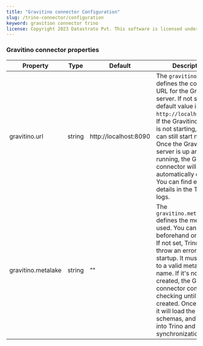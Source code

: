 ```yaml
---
title: "Gravitino connector Configuration"
slug: /trino-connector/configuration
keyword: gravition connector trino
license: Copyright 2023 Datastrato Pvt. This software is licensed under the Apache License version 2.
---
```

### Gravitino connector properties

| Property          | Type   | Default                | Description                                                                                                                                                                                                                                                                                                                                                                           |
| ----------------- | ------ |------------------------|---------------------------------------------------------------------------------------------------------------------------------------------------------------------------------------------------------------------------------------------------------------------------------------------------------------------------------------------------------------------------------------|
| gravitino.url     | string | http://localhost:8090  | The `gravitino.url` defines the connection URL for the Gravitino server. If not set, the default value is `http://localhost:8090`. If the Gravitino server is not starting, Trino can still start normally. Once the Gravitino server is up and running, the Gravitino connector will automatically connect. You can find error details in the Trino logs.                            |
| gravitino.metalake| string | ""                     | The `gravitino.metalake` defines the metalake used. You can create it beforehand or later on. If not set, Trino might throw an error upon startup. It must be set to a valid metalake name. If it's not created, the Gravitino connector continues checking until it's created. Once created, it will load the catalogs, schemas, and tables into Trino and maintain synchronization. |